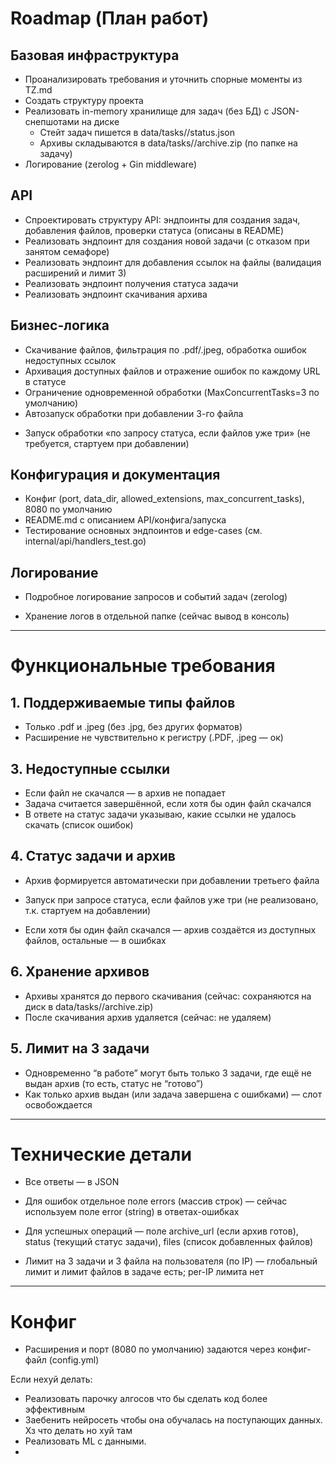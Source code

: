 # Roadmap (План работ)

## Базовая инфраструктура

+ Проанализировать требования и уточнить спорные моменты из TZ.md
+ Создать структуру проекта
+ Реализовать in-memory хранилище для задач (без БД) с JSON-снепшотами на диске
  + Стейт задач пишется в data/tasks/<id>/status.json
  + Архивы складываются в data/tasks/<id>/archive.zip (по папке на задачу)
+ Логирование (zerolog + Gin middleware)

## API

+ Спроектировать структуру API: эндпоинты для создания задач, добавления файлов, проверки статуса (описаны в README)
+ Реализовать эндпоинт для создания новой задачи (с отказом при занятом семафоре)
+ Реализовать эндпоинт для добавления ссылок на файлы (валидация расширений и лимит 3)
+ Реализовать эндпоинт получения статуса задачи
+ Реализовать эндпоинт скачивания архива

## Бизнес-логика

+ Скачивание файлов, фильтрация по .pdf/.jpeg, обработка ошибок недоступных ссылок
+ Архивация доступных файлов и отражение ошибок по каждому URL в статусе
+ Ограничение одновременной обработки (MaxConcurrentTasks=3 по умолчанию)
+ Автозапуск обработки при добавлении 3-го файла

- Запуск обработки «по запросу статуса, если файлов уже три» (не требуется, стартуем при добавлении)

## Конфигурация и документация

+ Конфиг (port, data_dir, allowed_extensions, max_concurrent_tasks), 8080 по умолчанию
+ README.md с описанием API/конфига/запуска
+ Тестирование основных эндпоинтов и edge-cases (см. internal/api/handlers_test.go)

## Логирование

+ Подробное логирование запросов и событий задач (zerolog)

- Хранение логов в отдельной папке (сейчас вывод в консоль)

---

# Функциональные требования

## 1. Поддерживаемые типы файлов

+ Только .pdf и .jpeg (без .jpg, без других форматов)
+ Расширение не чувствительно к регистру (.PDF, .jpeg — ок)

## 3. Недоступные ссылки

+ Если файл не скачался — в архив не попадает
+ Задача считается завершённой, если хотя бы один файл скачался
+ В ответе на статус задачи указываю, какие ссылки не удалось скачать (список ошибок)

## 4. Статус задачи и архив

+ Архив формируется автоматически при добавлении третьего файла

- Запуск при запросе статуса, если файлов уже три (не реализовано, т.к. стартуем на добавлении)

+ Если хотя бы один файл скачался — архив создаётся из доступных файлов, остальные — в ошибках

## 6. Хранение архивов

- Архивы хранятся до первого скачивания (сейчас: сохраняются на диск в data/tasks/<id>/archive.zip)
- После скачивания архив удаляется (сейчас: не удаляем)

## 5. Лимит на 3 задачи

+ Одновременно “в работе” могут быть только 3 задачи, где ещё не выдан архив (то есть, статус не “готово”)
+ Как только архив выдан (или задача завершена с ошибками) — слот освобождается

---

# Технические детали

+ Все ответы — в JSON

- Для ошибок отдельное поле errors (массив строк) — сейчас используем поле error (string) в ответах-ошибках

+ Для успешных операций — поле archive_url (если архив готов), status (текущий статус задачи), files (список добавленных файлов)

- Лимит на 3 задачи и 3 файла на пользователя (по IP) — глобальный лимит и лимит файлов в задаче есть; per-IP лимита нет

---

# Конфиг

+ Расширения и порт (8080 по умолчанию) задаются через конфиг-файл (config.yml)

Если нехуй делать:

- Реализовать парочку алгосов что бы сделать код более эффективным
- Заебенить нейросеть чтобы она обучалась на поступающих данных. Хз что делать но хуй там
- Реализовать ML с данными.
-
